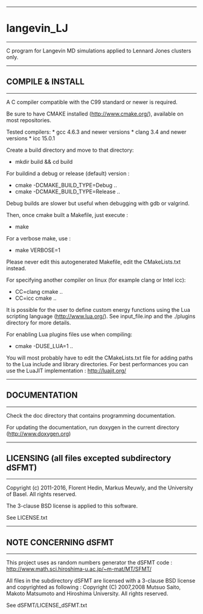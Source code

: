 ----------------------------------------------
# langevin_LJ
----------------------------------------------

C program for Langevin MD simulations applied to Lennard Jones clusters only.

----------------------------------------------
## COMPILE & INSTALL
----------------------------------------------
A C compiler compatible with the C99 standard or newer is required.

Be sure to have CMAKE installed (http://www.cmake.org/), available on most repositories.

Tested compilers:
	* gcc 4.6.3 and newer versions
	* clang 3.4 and newer versions
	* icc 15.0.1

Create a build directory and move to that directory: 
  * mkdir build && cd build

For buildind a debug or release (default) version : 
  * cmake -DCMAKE_BUILD_TYPE=Debug ..
  * cmake -DCMAKE_BUILD_TYPE=Release ..

Debug builds are slower but useful when debugging with gdb or valgrind.

Then, once cmake built a Makefile, just execute :
  * make

For a verbose make, use : 
  * make VERBOSE=1

Please never edit this autogenerated Makefile, edit the CMakeLists.txt instead.

For specifying another compiler on linux (for example clang or Intel icc): 
  * CC=clang cmake ..
  * CC=icc cmake ..
    
It is possible for the user to define custom energy functions using the Lua scripting language (http://www.lua.org/).
See input_file.inp and the ./plugins directory for more details.

For enabling Lua plugins files use when compiling: 
  * cmake -DUSE_LUA=1 ..

You will most probably have to edit the CMakeLists.txt file for adding paths to the Lua include and library directories.
For best performances you can use the LuaJIT implementation : http://luajit.org/

----------------------------------------------
## DOCUMENTATION
----------------------------------------------
Check the doc directory that contains programming documentation.

For updating the documentation, run doxygen in the current directory (http://www.doxygen.org)

----------------------------------------------
## LICENSING (all files excepted subdirectory dSFMT)
----------------------------------------------
Copyright (c) 2011-2016, Florent Hedin, Markus Meuwly, and the University of Basel.
All rights reserved.

The 3-clause BSD license is applied to this software.

See LICENSE.txt

----------------------------------------------
## NOTE CONCERNING dSFMT
----------------------------------------------
This project uses as random numbers generator the dSFMT code : 
http://www.math.sci.hiroshima-u.ac.jp/~m-mat/MT/SFMT/

All files in the subdirectory dSFMT are licensed with a 3-clause BSD license and copyrighted as following :
Copyright (C) 2007,2008 Mutsuo Saito, Makoto Matsumoto and Hiroshima
University. All rights reserved.

See dSFMT/LICENSE_dSFMT.txt

